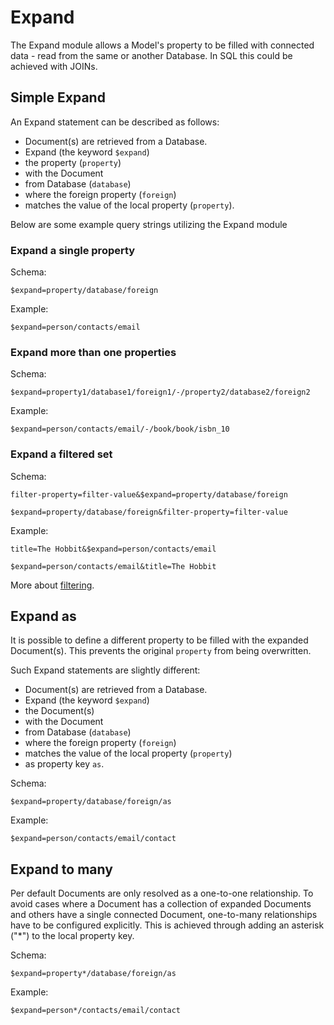 Expand
======

The Expand module allows a Model's property to be filled with connected data - read from the same or another Database. In SQL this could be achieved with JOINs.


Simple Expand
-------------

An Expand statement can be described as follows:

- Document(s) are retrieved from a Database.
- Expand (the keyword `$expand`)
- the property (`property`)
- with the Document
- from Database (`database`)
- where the foreign property (`foreign`)
- matches the value of the local property (`property`).

Below are some example query strings utilizing the Expand module


### Expand a single property

Schema:

```
$expand=property/database/foreign
```


Example:

```
$expand=person/contacts/email
```


### Expand more than one properties

Schema:

```
$expand=property1/database1/foreign1/-/property2/database2/foreign2
```


Example:

```
$expand=person/contacts/email/-/book/book/isbn_10
```

### Expand a filtered set

Schema:

```
filter-property=filter-value&$expand=property/database/foreign

$expand=property/database/foreign&filter-property=filter-value
```


Example:

```
title=The Hobbit&$expand=person/contacts/email

$expand=person/contacts/email&title=The Hobbit
```

More about [filtering](http://stairtower.cundd.net/Docs/Search/).


Expand as
---------

It is possible to define a different property to be filled with the expanded Document(s). This prevents the original `property` from being overwritten.

Such Expand statements are slightly different:

- Document(s) are retrieved from a Database.
- Expand (the keyword `$expand`)
- the Document(s)
- with the Document
- from Database (`database`)
- where the foreign property (`foreign`)
- matches the value of the local property (`property`)
- as property key `as`.

Schema:

```
$expand=property/database/foreign/as
```


Example:

```
$expand=person/contacts/email/contact
```


Expand to many
--------------

Per default Documents are only resolved as a one-to-one relationship. To avoid cases where a Document has a collection of expanded Documents and others have a single connected Document, one-to-many relationships have to be configured explicitly. This is achieved through adding an asterisk ("*") to the local property key.

Schema:

```
$expand=property*/database/foreign/as
```


Example:

```
$expand=person*/contacts/email/contact
```
